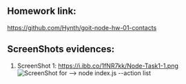 ## Homework link:

https://github.com/Hynth/goit-node-hw-01-contacts

## ScreenShots evidences:

1. ScreenShot 1: https://i.ibb.co/1fNR7kk/Node-Task1-1.png
   ![ScreenShot for --> node index.js --action list ](https://i.ibb.co/1fNR7kk/Node-Task1-1.png)
